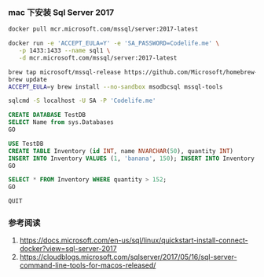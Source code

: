 ### mac 下安装 Sql Server 2017

```bash
docker pull mcr.microsoft.com/mssql/server:2017-latest

docker run -e 'ACCEPT_EULA=Y' -e 'SA_PASSWORD=Codelife.me' \
   -p 1433:1433 --name sql1 \
   -d mcr.microsoft.com/mssql/server:2017-latest

brew tap microsoft/mssql-release https://github.com/Microsoft/homebrew-mssql-release
brew update
ACCEPT_EULA=y brew install --no-sandbox msodbcsql mssql-tools

sqlcmd -S localhost -U SA -P 'Codelife.me'
```

```sql
CREATE DATABASE TestDB
SELECT Name from sys.Databases
GO

USE TestDB
CREATE TABLE Inventory (id INT, name NVARCHAR(50), quantity INT)
INSERT INTO Inventory VALUES (1, 'banana', 150); INSERT INTO Inventory VALUES (2, 'orange', 154);
GO

SELECT * FROM Inventory WHERE quantity > 152;
GO

QUIT
```


### 参考阅读

1. https://docs.microsoft.com/en-us/sql/linux/quickstart-install-connect-docker?view=sql-server-2017
2. https://cloudblogs.microsoft.com/sqlserver/2017/05/16/sql-server-command-line-tools-for-macos-released/